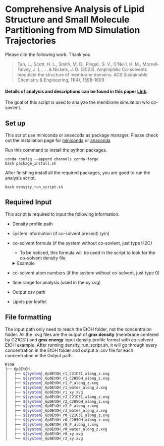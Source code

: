 # Comprehensive Analysis of Lipid Structure and Small Molecule Partitioning from MD Simulation Trajectories

Please cite the following work. Thank you.

> Tan, L., Scott, H. L., Smith, M. D., Pingali, S. V., O’Neill, H. M., Morrell-Falvey, J. L., ... & Nickels, J. D. (2023).
> Amphiphilic Co-solvents modulate the structure of membrane domains. ACS Sustainable Chemistry & Engineering, 11(4), 1598-1609

#### Details of analysis and descriptions can be found in this paper [Link](https://pubs.acs.org/doi/10.1021/acssuschemeng.2c06876).

The goal of this script is used to analyze the membrane simulation w/o co-sovlent.

## Set up

This script use miniconda or anaecoda as package manager.
Please check out the installation page for [miniconda](https://docs.anaconda.com/miniconda/miniconda-install/)
or [anaconda](https://docs.anaconda.com/anaconda/install/)

Run this command to install the python packages.

```shell
conda config --append channels conda-forge
bash package_install.sh
```

After finishing install all the required packages, you are good to run the analysis script.

```shell
bash density_run_script.sh
```

## Required Input

This script is required to input the following information.

- Density profile path

- system information (if co-solvent present) (y/n)

- co-solvent formula (if the system without co-sovlent, just type H2O)

  - To be noticed, this formula will be used in the script to look for the co-solvent density file

  <details>
  <summary>Example</summary>
      Butanol: C4H9OH <br>
      Ethanol: C2H5OH <br>
  </details>

- co-solvent atom numbers (if the system without co-solvent, just type 0)

- time range for analysis (used in the xy.xvg)

- Output csv path

- Lipids per leaflet

## File formatting

The input path only need to reach the EtOH folder, not the concentraion folder.
All the .xvg files are the output of **gmx density** (membrane centered by C21C31)
and **gmx energy**
Input density profile format with co-solvent EtOH example.
After running density_run_script.sh, it will go through every concentration in the EtOH folder
and output a .csv file for each concentration in the Output path.

```bash
EtOH
├── 6p0EtOH
│   ├── ${system}_6p0EtOH_r1_C21C31_along_z.xvg
│   ├── ${system}_6p0EtOH_r1_C2H5OH_along_z.xvg
│   ├── ${system}_6p0EtOH_r1_P_along_z.xvg
│   ├── ${system}_6p0EtOH_r1_water_along_z.xvg
│   ├── ${system}_6p0EtOH_r1_xy.xvg
│   ├── ${system}_6p0EtOH_r2_C21C31_along_z.xvg
│   ├── ${system}_6p0EtOH_r2_C2H5OH_along_z.xvg
│   ├── ${system}_6p0EtOH_r2_P_along_z.xvg
│   ├── ${system}_6p0EtOH_r2_water_along_z.xvg
│   ├── ${system}_6p0EtOH_r0_C21C31_along_z.xvg
│   ├── ${system}_6p0EtOH_r0_C2H5OH_along_z.xvg
│   ├── ${system}_6p0EtOH_r0_P_along_z.xvg
│   ├── ${system}_6p0EtOH_r0_water_along_z.xvg
│   ├── ${system}_6p0EtOH_r0_xy.xvg
│   └── ${system}_6p0EtOH_r2_xy.xvg
```
